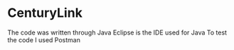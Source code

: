 # CenturyLink
The code was written through Java 
Eclipse is the IDE used for Java 
To test the code I used Postman 
